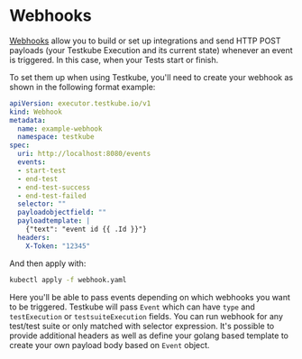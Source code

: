 # Webhooks

[Webhooks](https://docs.github.com/en/webhooks-and-events/webhooks/about-webhooks) allow you to build or set up integrations and send HTTP POST payloads (your Testkube Execution and its current state) whenever an event is triggered. In this case, when your Tests start or finish.

To set them up when using Testkube, you'll need to create your webhook as shown in the following format example:

```yaml title="webhook.yaml"
apiVersion: executor.testkube.io/v1
kind: Webhook
metadata:
  name: example-webhook
  namespace: testkube
spec:
  uri: http://localhost:8080/events
  events:
  - start-test
  - end-test
  - end-test-success
  - end-test-failed
  selector: ""
  payloadobjectfield: ""
  payloadtemplate: | 
    {"text": "event id {{ .Id }}"}
  headers:
    X-Token: "12345"
```

And then apply with: 

```sh 
kubectl apply -f webhook.yaml
```

Here you'll be able to pass events depending on which webhooks you want to be triggered. Testkube will pass `Event` which can have `type` and `testExecution` or `testsuiteExecution` fields. You can run webhook for any test/test suite or only matched with selector expression. It's possible to provide additional headers as well as define your golang based template to create your own payload body based on `Event` object.

